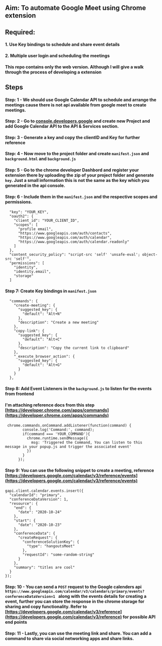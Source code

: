 ## Aim: To automate Google Meet using Chrome extension

## Required:
#### 1. Use Key bindings to schedule and share event details
#### 2. Multiple user login and scheduling the meetings

#### This repo contains only the web version. Although I will give a walk through the process of developing a extension

## Steps

#### Step: 1 - We should use Google Calendar API to schedule and arrange the meetings cause there is not api available from google meet to create meetings.

#### Step: 2 - Go to [console.developers.google](https://console.developers.google.com/) and create new Project and add Google Calendar API to the **API & Services** section.

#### Step: 3 - Generate a key and copy the clientID and Key for further reference

#### Step: 4 - Now move to the project folder and create ```manifest.json``` and ```background.html``` and ```background.js```


#### Step: 5 - Go to the chrome developer Dashbord and register your extension there by uploading the zip of your project folder and generate ```key```. Just a small information this is not the same as the key which you generated in the api console.

#### Step: 6 - Include them in the ```manifest.json``` and the respective scopes and permissions.

```
  "key": "YOUR_KEY",
  "oauth2": {
    "client_id": "YOUR_CLIENT_ID",
    "scopes": [
      "profile email",
      "https://www.googleapis.com/auth/contacts",
      "https://www.googleapis.com/auth/calendar",
      "https://www.googleapis.com/auth/calendar.readonly"
    ]
  },
  "content_security_policy": "script-src 'self' 'unsafe-eval'; object-src 'self'",
  "permissions": [
    "identity",
    "identity.email",
    "storage"
  ]

```


#### Step 7: Create Key bindings in ```manifest.json```
```
  "commands": {
    "create-meeting": {
      "suggested_key": {
        "default": "Alt+N"
      },
      "description": "Create a new meeting"
    },
    "copy-link": {
      "suggested_key": {
        "default": "Alt+C"
      },
      "description": "Copy the current link to clipboard"
    },
    "_execute_browser_action": {
      "suggested_key": {
        "default": "Alt+G"
      }
    }
  },

```


#### Step 8: Add Event Listeners in the ```background.js``` to listen for the events from frontend

#### I'm attaching reference docs from this step [https://developer.chrome.com/apps/commands](https://developer.chrome.com/apps/commands)

```
 chrome.commands.onCommand.addListener(function(command) {
        console.log('Command:', command);
        if(command === 'YOUR_COMMAND'){
          chrome.runtime.sendMessage({
            msg: 'Triggered the Command, You can listen to this message in your popup.js and trigger the associated event'
          })
        }
      });

```


#### Step 9: You can use the following snippet to create a meeting, reference [https://developers.google.com/calendar/v3/reference/events](https://developers.google.com/calendar/v3/reference/events)
```
gapi.client.calendar.events.insert({
  "calendarId": "primary",
  "conferenceDataVersion": 1,
  "resource": {
    "end": {
      "date": "2020-10-24"
    },
    "start": {
      "date": "2020-10-23"
    },
    "conferenceData": {
      "createRequest": {
        "conferenceSolutionKey": {
          "type": "hangoutsMeet"
        },
        "requestId": "some-random-string"
      }
    },
    "summary": "titles are cool"
  }
});

```


#### Step: 10 - You can send a ``` POST ``` request to the Google calenders api ```  https://www.googleapis.com/calendar/v3/calendars/primary/events?conferenceDataVersion=1  ``` along with the events details for creating a event, further you can store the response in the chrome storage for sharing and copy functionality. Refer to [https://developers.google.com/calendar/v3/reference](https://developers.google.com/calendar/v3/reference) for possible API end points


#### Step: 11 - Lastly, you can use the meeting link and share. You can add a command to share via social networking apps and share links.




